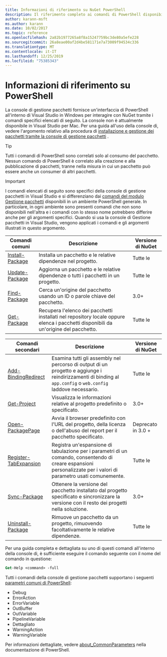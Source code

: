 ```yaml
---
title: Informazioni di riferimento su NuGet PowerShell
description: Il riferimento completo ai comandi di PowerShell disponibili nella console di gestione pacchetti NuGet in Visual Studio.
author: karann-msft
ms.author: karann
ms.date: 10/02/2017
ms.topic: reference
ms.openlocfilehash: 2a82b1977265a8f8a15247759bc3de80a5efe228
ms.sourcegitcommit: 26a8eae00af2d4be581171e7a73009f94534c336
ms.translationtype: MT
ms.contentlocale: it-IT
ms.lasthandoff: 12/25/2019
ms.locfileid: "75385343"
---
```

# <a name="powershell-reference"></a>Informazioni di riferimento su PowerShell

La console di gestione pacchetti fornisce un'interfaccia di PowerShell all'interno di Visual Studio in Windows per interagire con NuGet tramite i comandi specifici elencati di seguito. La console non è attualmente disponibile in Visual Studio per Mac. Per una guida all'uso della console di, vedere l'argomento relativo alla procedura di [installazione e gestione dei pacchetti tramite la console di gestione pacchetti](../consume-packages/install-use-packages-powershell.md) .

> [!Tip]
> Tutti i comandi di PowerShell sono correlati solo al consumo del pacchetto. Nessun comando di PowerShell è correlato alla creazione e alla pubblicazione di pacchetti, tranne nella misura in cui un pacchetto può essere anche un consumer di altri pacchetti.

> [!Important]
> I comandi elencati di seguito sono specifici della console di gestione pacchetti in Visual Studio e si differenziano dai [comandi del modulo Gestione pacchetti](/powershell/module/packagemanagement/?view=powershell-6) disponibili in un ambiente PowerShell generale. In particolare, in ogni ambiente sono presenti comandi che non sono disponibili nell'altra e i comandi con lo stesso nome potrebbero differire anche per gli argomenti specifici. Quando si usa la console di Gestione pacchetti in Visual Studio, vengono applicati i comandi e gli argomenti illustrati in questo argomento.

| Comandi comuni | Descrizione | Versione di NuGet |
| --- | --- | --- |
| [Install-Package](ps-reference/ps-ref-install-package.md) | Installa un pacchetto e le relative dipendenze nel progetto. | Tutte le |
| [Update-Package](ps-reference/ps-ref-update-package.md) | Aggiorna un pacchetto e le relative dipendenze o tutti i pacchetti in un progetto. | Tutte le |
| [Find-Package](ps-reference/ps-ref-find-package.md) | Cerca un'origine del pacchetto usando un ID o parole chiave del pacchetto. | 3.0+ |
| [Get-Package](ps-reference/ps-ref-get-package.md) | Recupera l'elenco dei pacchetti installati nel repository locale oppure elenca i pacchetti disponibili da un'origine del pacchetto. | Tutte le |

| Comandi secondari | Descrizione | Versione di NuGet |
| --- | --- | --- |
| [Add-BindingRedirect](ps-reference/ps-ref-add-bindingredirect.md) | Esamina tutti gli assembly nel percorso di output di un progetto e aggiunge i reindirizzamenti di binding al `app.config` o `web.config` laddove necessario. | Tutte le |
| [Get-Project](ps-reference/ps-ref-get-project.md) | Visualizza le informazioni relative al progetto predefinito o specificato. | 3.0+ |
| [Open-PackagePage](ps-reference/ps-ref-open-packagepage.md) | Avvia il browser predefinito con l'URL del progetto, della licenza o dell'abuso del report per il pacchetto specificato. | Deprecato in 3.0 + |
| [Register-TabExpansion](ps-reference/ps-ref-register-tabexpansion.md) | Registra un'espansione di tabulazione per i parametri di un comando, consentendo di creare espansioni personalizzate per i valori di parametro usati comunemente. | Tutte le |
| [Sync-Package](ps-reference/ps-ref-sync-package.md) | Ottenere la versione del pacchetto installato dal progetto specificato e sincronizzare la versione con il resto dei progetti nella soluzione. | 3.0+ |
| [Uninstall-Package](ps-reference/ps-ref-uninstall-package.md) | Rimuove un pacchetto da un progetto, rimuovendo facoltativamente le relative dipendenze. | Tutte le |

Per una guida completa e dettagliata su uno di questi comandi all'interno della console di, è sufficiente eseguire il comando seguente con il nome del comando in questione:

```ps
Get-Help <command> -full
```

Tutti i comandi della console di gestione pacchetti supportano i seguenti [parametri comuni di PowerShell](https://go.microsoft.com/fwlink/?LinkID=113216):

- Debug
- ErrorAction
- ErrorVariable
- OutBuffer
- OutVariable
- PipelineVariable
- Dettagliato
- WarningAction
- WarningVariable

Per informazioni dettagliate, vedere [about_CommonParameters](https://go.microsoft.com/fwlink/?LinkID=113216) nella documentazione di PowerShell.
